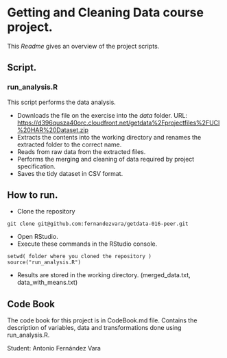 # Getting and Cleaning Data course project.

This _Readme_ gives an overview of the project scripts.


## Script.

### run_analysis.R

This script performs the data analysis.

- Downloads the file on the exercise into the _data_ folder. URL: https://d396qusza40orc.cloudfront.net/getdata%2Fprojectfiles%2FUCI%20HAR%20Dataset.zip 
- Extracts the contents into the working directory and renames the extracted folder to the correct name.
- Reads from raw data from the extracted files.
- Performs the merging and cleaning of data required by project specification.
- Saves the tidy dataset in CSV format.


## How to run.

- Clone the repository

```
git clone git@github.com:fernandezvara/getdata-016-peer.git
```
- Open RStudio.
- Execute these commands in the RStudio console.

```
setwd( folder where you cloned the repository )
source("run_analysis.R")
```

- Results are stored in the working directory. (merged_data.txt, data_with_means.txt)


## Code Book

The code book for this project is in CodeBook.md file. Contains the description of variables, data and transformations done using run_analysis.R.


Student: Antonio Fernández Vara

